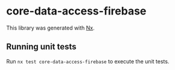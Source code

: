 # core-data-access-firebase

This library was generated with [Nx](https://nx.dev).

## Running unit tests

Run `nx test core-data-access-firebase` to execute the unit tests.
